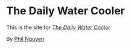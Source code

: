 # The Daily Water Cooler

This is the site for [*The Daily Water Cooler*](http://www.dailywatercooler.com)

By [Phil Nguyen](http://www.twitter.com/p_ngu)